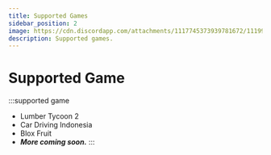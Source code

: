 ```yaml
---
title: Supported Games
sidebar_position: 2
image: https://cdn.discordapp.com/attachments/1117745373939781672/1119948433999007824/Proyek_Baru_1_EA40A12.png
description: Supported games.
---
```


# Supported Game

:::supported game
- Lumber Tycoon 2
- Car Driving Indonesia
- Blox Fruit <br/>
- ***More coming soon.***
:::

